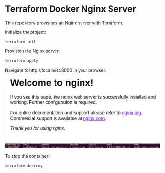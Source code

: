 # Terraform Docker Nginx Server

This repository provisions an Nginx server with Terraform.

Initialize the project:

```sh
terraform init
```

Provision the Nginx server:

```sh
terraform apply
```

Navigate to http://localhost:8000 in your browser.

![image info](./img/1.png)

![image info](./img/2.png)

To stop the container:

```sh
terraform destroy
```
